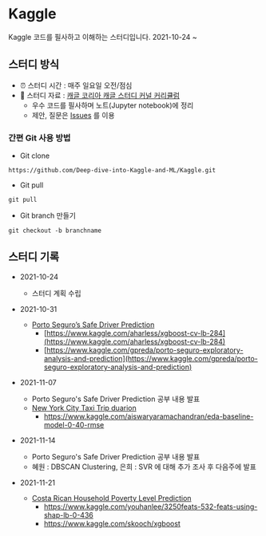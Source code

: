 # Kaggle
Kaggle 코드를 필사하고 이해하는 스터디입니다. 2021-10-24 ~
## 스터디 방식
- ⏰ 스터디 시간 : 매주 일요일 오전/점심
- 📗 스터디 자료 : [캐글 코리아 캐글 스터디 커널 커리큘럼](https://kaggle-kr.tistory.com/32)
  - 우수 코드를 필사하며 노트(Jupyter notebook)에 정리
  - 제안, 질문은 [Issues](https://github.com/Deep-dive-into-Kaggle-and-ML/Kaggle/issues) 를 이용
### 간편 Git 사용 방법
  - Git clone
```
https://github.com/Deep-dive-into-Kaggle-and-ML/Kaggle.git
```
  - Git pull
```
git pull
```
  - Git branch 만들기
```
git checkout -b branchname
```
## 스터디 기록
- 2021-10-24
  - 스터디 계획 수립
- 2021-10-31
  - [Porto Seguro’s Safe Driver Prediction](https://www.kaggle.com/c/porto-seguro-safe-driver-prediction)
    - [https://www.kaggle.com/aharless/xgboost-cv-lb-284](https://www.kaggle.com/aharless/xgboost-cv-lb-284)
    - [https://www.kaggle.com/gpreda/porto-seguro-exploratory-analysis-and-prediction](https://www.kaggle.com/gpreda/porto-seguro-exploratory-analysis-and-prediction)

- 2021-11-07
  - Porto Seguro's Safe Driver Prediction 공부 내용 발표
  - [New York City Taxi Trip duarion](https://www.kaggle.com/c/nyc-taxi-trip-duration)
    - https://www.kaggle.com/aiswaryaramachandran/eda-baseline-model-0-40-rmse

- 2021-11-14
  - Porto Seguro's Safe Driver Prediction 공부 내용 발표
  - 혜원 : DBSCAN Clustering, 은희 : SVR 에 대해 추가 조사 후 다음주에 발표

- 2021-11-21
  - [Costa Rican Household Poverty Level Prediction](https://www.kaggle.com/c/costa-rican-household-poverty-prediction)
    - <https://www.kaggle.com/youhanlee/3250feats-532-feats-using-shap-lb-0-436>
    - <https://www.kaggle.com/skooch/xgboost>
